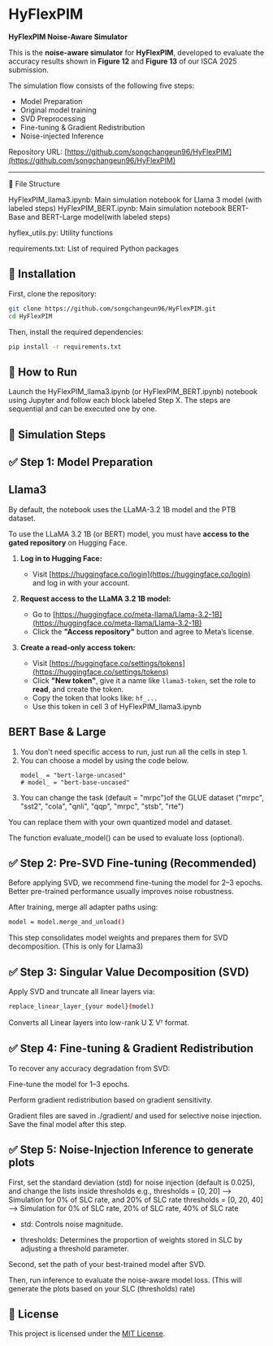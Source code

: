 # HyFlexPIM  
**HyFlexPIM Noise-Aware Simulator**

This is the **noise-aware simulator** for **HyFlexPIM**, developed to evaluate the accuracy results shown in **Figure 12** and **Figure 13** of our ISCA 2025 submission.

The simulation flow consists of the following five steps:
- Model Preparation
- Original model training 
- SVD Preprocessing   
- Fine-tuning & Gradient Redistribution  
- Noise-injected Inference

Repository URL: [https://github.com/songchangeun96/HyFlexPIM](https://github.com/songchangeun96/HyFlexPIM)

---

📁 File Structure

HyFlexPIM_llama3.ipynb: Main simulation notebook for Llama 3 model (with labeled steps)
HyFlexPIM_BERT.ipynb: Main simulation notebook BERT-Base and BERT-Large model(with labeled steps)

hyflex_utils.py: Utility functions

requirements.txt: List of required Python packages

## 🔧 Installation

First, clone the repository:

```bash
git clone https://github.com/songchangeun96/HyFlexPIM.git
cd HyFlexPIM
```


Then, install the required dependencies:

```bash
pip install -r requirements.txt
```

## 🚀 How to Run
Launch the HyFlexPIM_llama3.ipynb (or HyFlexPIM_BERT.ipynb) notebook using Jupyter and follow each block labeled Step X.
The steps are sequential and can be executed one by one.

## 🧪 Simulation Steps 

## ✅ Step 1: Model Preparation 

## Llama3

By default, the notebook uses the LLaMA-3.2 1B model and the PTB dataset.

To use the LLaMA 3.2 1B (or BERT) model, you must have **access to the gated repository** on Hugging Face.

1. **Log in to Hugging Face:**
   - Visit [https://huggingface.co/login](https://huggingface.co/login) and log in with your account.

2. **Request access to the LLaMA 3.2 1B model:**
   - Go to [https://huggingface.co/meta-llama/Llama-3.2-1B](https://huggingface.co/meta-llama/Llama-3.2-1B)
   - Click the **"Access repository"** button and agree to Meta’s license.

3. **Create a read-only access token:**
   - Visit [https://huggingface.co/settings/tokens](https://huggingface.co/settings/tokens)
   - Click **"New token"**, give it a name like `llama3-token`, set the role to **read**, and create the token.
   - Copy the token that looks like: `hf_...`
   - Use this token in cell 3 of HyFlexPIM_llama3.ipynb
  
## BERT Base & Large

1. You don't need specific access to run, just run all the cells in step 1.
2. You can choose a model by using the code below.
   ```
   model_ = "bert-large-uncased"
   # model_ = "bert-base-uncased"
   ```
4. You can change the task (default = "mrpc")of the GLUE dataset ("mrpc", "sst2", "cola", "qnli", "qqp", "mrpc", "stsb", "rte")

You can replace them with your own quantized model and dataset.

The function evaluate_model() can be used to evaluate loss (optional).

## ✅ Step 2: Pre-SVD Fine-tuning (Recommended)
Before applying SVD, we recommend fine-tuning the model for 2–3 epochs.
Better pre-trained performance usually improves noise robustness.

After training, merge all adapter paths using:
```bash
model = model.merge_and_unload()
```
This step consolidates model weights and prepares them for SVD decomposition. (This is only for Llama3)

## ✅ Step 3: Singular Value Decomposition (SVD)
Apply SVD and truncate all linear layers via:

```bash
replace_linear_layer_{your model}(model)
```
Converts all Linear layers into low-rank U Σ Vᵀ format.

## ✅ Step 4: Fine-tuning & Gradient Redistribution
To recover any accuracy degradation from SVD:

Fine-tune the model for 1–3 epochs.

Perform gradient redistribution based on gradient sensitivity.

Gradient files are saved in ./gradient/ and used for selective noise injection.
Save the final model after this step.

## ✅ Step 5: Noise-Injection Inference to generate plots
First, set the standard deviation (std) for noise injection (default is 0.025), and change the lists inside thresholds
e.g., thresholds = [0, 20] --> Simulation for 0% of SLC rate, and 20% of SLC rate
      thresholds = [0, 20, 40] --> Simulation for 0% of SLC rate, 20% of SLC rate, 40% of SLC rate

   - std: Controls noise magnitude.

   - thresholds: Determines the proportion of weights stored in SLC by adjusting a threshold parameter.



Second, set the path of your best-trained model after SVD.

Then, run inference to evaluate the noise-aware model loss. (This will generate the plots based on your SLC (thresholds) rate)






## 📝 License
This project is licensed under the [MIT License](./LICENSE).


